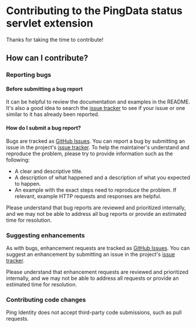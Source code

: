 # Contributing to the PingData status servlet extension

Thanks for taking the time to contribute!

## How can I contribute?

### Reporting bugs

#### Before submitting a bug report

It can be helpful to review the documentation and examples in the README. It's also a good idea to search the [issue tracker](https://github.com/pingidentity/status-servlet/issues) to see if your issue or one similar to it has already been reported.

#### How do I submit a bug report?

Bugs are tracked as [GitHub Issues](https://guides.github.com/features/issues/). You can report a bug by submitting an issue in the project's [issue tracker](https://github.com/pingidentity/status-servlet/issues). To help the maintainer's understand and reproduce the problem, please try to provide information such as the following:

* A clear and descriptive title.
* A description of what happened and a description of what you expected to happen.
* An example with the exact steps need to reproduce the problem. If relevant, example HTTP requests and responses are helpful.

Please understand that bug reports are reviewed and prioritized internally, and we may not be able to address all bug reports or provide an estimated time for resolution. 

### Suggesting enhancements

As with bugs, enhancement requests are tracked as [GitHub Issues](https://guides.github.com/features/issues/). You can suggest an enhancement by submitting an issue in the project's [issue tracker](https://github.com/pingidentity/status-servlet/issues).

Please understand that enhancement requests are reviewed and prioritized internally, and we may not be able to address all requests or provide an estimated time for resolution.

### Contributing code changes

Ping Identity does not accept third-party code submissions, such as pull requests.
